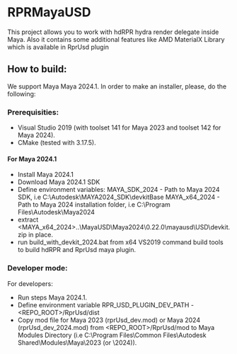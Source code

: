 # RPRMayaUSD
This project allows you to work with hdRPR hydra render delegate inside Maya. Also it contains some additional features like AMD MaterialX Library which is available in RprUsd plugin

## How to build:
We support Maya Maya 2024.1. In order to make an installer, please, do the following:
### Prerequisities:
 - Visual Studio 2019 (with toolset 141 for Maya 2023 and toolset 142 for Maya 2024).
 - CMake (tested with 3.17.5).

#### For Maya 2024.1
 - Install Maya 2024.1
 - Download Maya 2024.1 SDK
 - Define environment variables:
     MAYA_SDK_2024 - Path to Maya 2024 SDK, i.e C:\Autodesk\MAYA2024_SDK\devkitBase
     MAYA_x64_2024 - Path to Maya 2024 installation folder, i.e C:\Program Files\Autodesk\Maya2024
 - extract <MAYA_x64_2024>\..\MayaUSD\Maya2024\0.22.0\mayausd\USD\devkit.zip in place.
 - run build_with_devkit_2024.bat from x64 VS2019 command build tools to build hdRPR and RprUsd maya plugin.
 
 ### Developer mode:
 For developers: 
  - Run steps Maya 2024.1.
  - Define environment variable RPR_USD_PLUGIN_DEV_PATH - <REPO_ROOT>/RprUsd/dist
  - Copy mod file for Maya 2023 (rprUsd_dev.mod) or Maya 2024 (rprUsd_dev_2024.mod) from <REPO_ROOT>/RprUsd/mod to Maya Modules Directory (i.e C:\Program Files\Common Files\Autodesk Shared\Modules\Maya\2023 (or \2024)).
